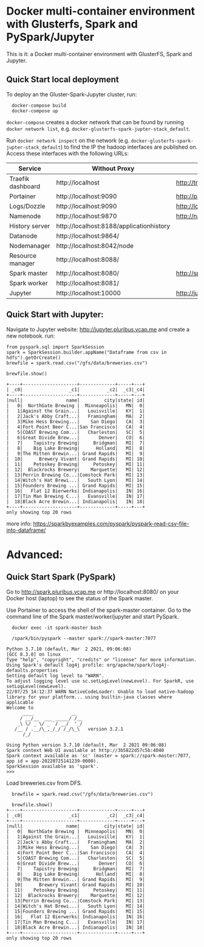 # Docker multi-container environment with Glusterfs, Spark and PySpark/Jupyter

This is it: a Docker multi-container environment with GlusterFS, Spark and Jupyter. 

## Quick Start local deployment

To deploy an the Gluster-Spark-Jupyter cluster, run:
```
  docker-compose build
  docker-compose up
```

`docker-compose` creates a docker network that can be found by running `docker network list`, e.g. `docker-glusterfs-spark-jupter-stack_default`.

Run `docker network inspect` on the network (e.g. `docker-glusterfs-spark-jupter-stack_default`) to find the IP the hadoop interfaces are published on. Access these interfaces with the following URLs:

| Service          | Without Proxy                                     | With Proxy                        |
|------------------|---------------------------------------------------|-----------------------------------|
| Traefik dashboard| http://localhost | http://traefik.pluribus.vcap.me  |
| Portainer        | http://localhost:9090                             | http://portainer.pluribus.vcap.me |
| Logs/Dozzle      | http://localhost:9090                             | http://logs.pluribus.vcap.me |
| Namenode         | http://localhost:9870 | http://namenode.pluribus.vcap.me  |
| History server   | http://localhost:8188/applicationhistory          |                                   |
| Datanode         | http://localhost:9864/                            |                                   |
| Nodemanager      | http://localhost:8042/node                        |                                   |
| Resource manager | http://localhost:8088/                            |                                   |
| Spark master     | http://localhost:8080/                            | http://spark.pluribus.vcap.me     |
| Spark worker     | http://localhost:8081/                            |                                   |
| Jupyter          | http://localhost:10000                            | http://jupyter.pluribus.vcap.me   |

## Quick Start with Jupyter:
Navigate to Jupyter website: http://jupyter.pluribus.vcap.me and create a new notebook.
run:
```
from pyspark.sql import SparkSession
spark = SparkSession.builder.appName("Dataframe from csv in hdfs").getOrCreate()
brewfile = spark.read.csv("/gfs/data/breweries.csv")
  
brewfile.show()

+----+--------------------+-------------+-----+---+
| _c0|                 _c1|          _c2|  _c3|_c4|
+----+--------------------+-------------+-----+---+
|null|                name|         city|state| id|
|   0|  NorthGate Brewing |  Minneapolis|   MN|  0|
|   1|Against the Grain...|   Louisville|   KY|  1|
|   2|Jack's Abby Craft...|   Framingham|   MA|  2|
|   3|Mike Hess Brewing...|    San Diego|   CA|  3|
|   4|Fort Point Beer C...|San Francisco|   CA|  4|
|   5|COAST Brewing Com...|   Charleston|   SC|  5|
|   6|Great Divide Brew...|       Denver|   CO|  6|
|   7|    Tapistry Brewing|     Bridgman|   MI|  7|
|   8|    Big Lake Brewing|      Holland|   MI|  8|
|   9|The Mitten Brewin...| Grand Rapids|   MI|  9|
|  10|      Brewery Vivant| Grand Rapids|   MI| 10|
|  11|    Petoskey Brewing|     Petoskey|   MI| 11|
|  12|  Blackrocks Brewery|    Marquette|   MI| 12|
|  13|Perrin Brewing Co...|Comstock Park|   MI| 13|
|  14|Witch's Hat Brewi...|   South Lyon|   MI| 14|
|  15|Founders Brewing ...| Grand Rapids|   MI| 15|
|  16|   Flat 12 Bierwerks| Indianapolis|   IN| 16|
|  17|Tin Man Brewing C...|   Evansville|   IN| 17|
|  18|Black Acre Brewin...| Indianapolis|   IN| 18|
+----+--------------------+-------------+-----+---+
only showing top 20 rows
```
more info: https://sparkbyexamples.com/pyspark/pyspark-read-csv-file-into-dataframe/


# Advanced:
## Quick Start Spark (PySpark)

Go to http://spark.pluribus.vcap.me or http://localhost:8080/ on your Docker host (laptop) to see the status of the Spark master.

Use Portainer to access the shell of the spark-master container.
Go to the command line of the Spark master/worker/jupyter and start PySpark.
```
  docker exec -it spark-master bash

  /spark/bin/pyspark --master spark://spark-master:7077

Python 3.7.10 (default, Mar  2 2021, 09:06:08) 
[GCC 8.3.0] on linux
Type "help", "copyright", "credits" or "license" for more information.
Using Spark's default log4j profile: org/apache/spark/log4j-defaults.properties
Setting default log level to "WARN".
To adjust logging level use sc.setLogLevel(newLevel). For SparkR, use setLogLevel(newLevel).
22/07/25 14:12:37 WARN NativeCodeLoader: Unable to load native-hadoop library for your platform... using builtin-java classes where applicable
Welcome to
      ____              __
     / __/__  ___ _____/ /__
    _\ \/ _ \/ _ `/ __/  '_/
   /__ / .__/\_,_/_/ /_/\_\   version 3.2.1
      /_/

Using Python version 3.7.10 (default, Mar  2 2021 09:06:08)
Spark context Web UI available at http://3b5822d57c5b:4040
Spark context available as 'sc' (master = spark://spark-master:7077, app id = app-20220725141239-0000).
SparkSession available as 'spark'.
>>> 
```

Load breweries.csv from DFS.
```
  brewfile = spark.read.csv("/gfs/data/breweries.csv")
  
  brewfile.show()
+----+--------------------+-------------+-----+---+
| _c0|                 _c1|          _c2|  _c3|_c4|
+----+--------------------+-------------+-----+---+
|null|                name|         city|state| id|
|   0|  NorthGate Brewing |  Minneapolis|   MN|  0|
|   1|Against the Grain...|   Louisville|   KY|  1|
|   2|Jack's Abby Craft...|   Framingham|   MA|  2|
|   3|Mike Hess Brewing...|    San Diego|   CA|  3|
|   4|Fort Point Beer C...|San Francisco|   CA|  4|
|   5|COAST Brewing Com...|   Charleston|   SC|  5|
|   6|Great Divide Brew...|       Denver|   CO|  6|
|   7|    Tapistry Brewing|     Bridgman|   MI|  7|
|   8|    Big Lake Brewing|      Holland|   MI|  8|
|   9|The Mitten Brewin...| Grand Rapids|   MI|  9|
|  10|      Brewery Vivant| Grand Rapids|   MI| 10|
|  11|    Petoskey Brewing|     Petoskey|   MI| 11|
|  12|  Blackrocks Brewery|    Marquette|   MI| 12|
|  13|Perrin Brewing Co...|Comstock Park|   MI| 13|
|  14|Witch's Hat Brewi...|   South Lyon|   MI| 14|
|  15|Founders Brewing ...| Grand Rapids|   MI| 15|
|  16|   Flat 12 Bierwerks| Indianapolis|   IN| 16|
|  17|Tin Man Brewing C...|   Evansville|   IN| 17|
|  18|Black Acre Brewin...| Indianapolis|   IN| 18|
+----+--------------------+-------------+-----+---+
only showing top 20 rows

```